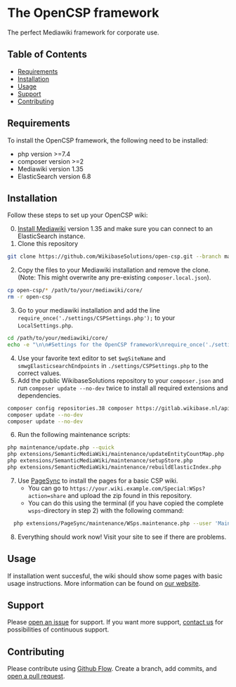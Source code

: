# The OpenCSP framework

The perfect Mediawiki framework for corporate use.

## Table of Contents

- [Requirements](#requirements)
- [Installation](#installation)
- [Usage](#usage)
- [Support](#support)
- [Contributing](#contributing)

## Requirements

To install the OpenCSP framework, the following need to be installed:
- php version >=7.4
- composer version >=2
- Mediawiki version 1.35
- ElasticSearch version 6.8

## Installation

Follow these steps to set up your OpenCSP wiki:

0. [Install Mediawiki](https://www.mediawiki.org/wiki/Manual:Installing_MediaWiki) version 1.35 and make sure you can connect to an ElasticSearch instance.
1. Clone this repository
```sh
git clone https://github.com/WikibaseSolutions/open-csp.git --branch main --single-branch
```
2. Copy the files to your Mediawiki installation and remove the clone. (Note: This might overwrite any pre-existing `composer.local.json`).
```sh
cp open-csp/* /path/to/your/mediawiki/core/
rm -r open-csp
```
3. Go to your mediawiki installation and add the line `require_once('./settings/CSPSettings.php');` to your `LocalSettings.php`.
```sh
cd /path/to/your/mediawiki/core/
echo -e "\n\n#Settings for the OpenCSP framework\nrequire_once('./settings/CSPSettings.php');\n" >> LocalSettings.php
```
4. Use your favorite text editor to set `$wgSiteName` and `smwgElasticsearchEndpoints` in `./settings/CSPSettings.php` to the correct values.
5. Add the public WikibaseSolutions repository to your `composer.json` and run `composer update --no-dev` twice to install all required extensions and dependencies.
```sh
composer config repositories.38 composer https://gitlab.wikibase.nl/api/v4/group/38/-/packages/composer/
composer update --no-dev
composer update --no-dev
```
6. Run the following maintenance scripts:
```sh
php maintenance/update.php --quick
php extensions/SemanticMediaWiki/maintenance/updateEntityCountMap.php
php extensions/SemanticMediaWiki/maintenance/setupStore.php
php extensions/SemanticMediaWiki/maintenance/rebuildElasticIndex.php
```
7. Use [PageSync]() to install the pages for a basic CSP wiki.
    - You can go to `https://your.wiki.example.com/Special:WSps?action=share` and upload the zip found in this repository.
    - You can do this using the terminal (if you have copied the complete `wsps`-directory in step 2) with the following command:
```sh
  php extensions/PageSync/maintenance/WSps.maintenance.php --user 'Maintenance script'
```
8. Everything should work now! Visit your site to see if there are problems.

## Usage

If installation went succesful, the wiki should show some pages with basic usage instructions. More information can be found on [our website](https://open-csp.org).

## Support

Please [open an issue](https://github.com/WikibaseSolutions/open-csp/issues/new) for support.
If you want more support, [contact us](https://wikibase-solutions.com/contact) for possibilities of continuous support.

## Contributing

Please contribute using [Github Flow](https://guides.github.com/introduction/flow/). Create a branch, add commits, and [open a pull request](https://github.com/WikibaseSolutions/open-csp/compare/).
